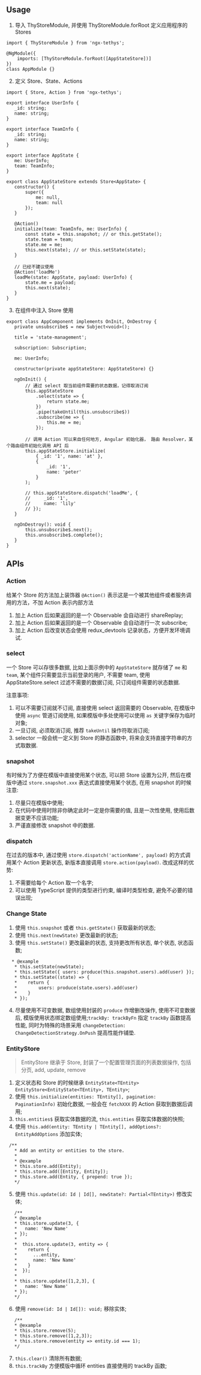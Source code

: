 ## Usage

1. 导入 ThyStoreModule, 并使用 ThyStoreModule.forRoot 定义应用程序的 Stores

 ```
 import { ThyStoreModule } from 'ngx-tethys';

 @NgModule({
     imports: [ThyStoreModule.forRoot([AppStateStore])]
 })
 class AppModule {}
 ```

2. 定义 Store、State、Actions

 ```
 import { Store, Action } from 'ngx-tethys';

export interface UserInfo {
    _id: string;
    name: string;
}

export interface TeamInfo {
    _id: string;
    name: string;
}

export interface AppState {
    me: UserInfo;
    team: TeamInfo;
}

export class AppStateStore extends Store<AppState> {
    constructor() {
        super({
            me: null,
            team: null
        });
    }

    @Action()
    initialize(team: TeamInfo, me: UserInfo) {
        const state = this.snapshot; // or this.getState();
        state.team = team;
        state.me = me;
        this.next(state); // or this.setState(state);
    }

    // 已经不建议使用
    @Action('loadMe')
    loadMe(state: AppState, payload: UserInfo) {
        state.me = payload;
        this.next(state);
    }
}

 ```

3. 在组件中注入 Store 使用

 ```
 export class AppComponent implements OnInit, OnDestroy {
    private unsubscribe$ = new Subject<void>();

    title = 'state-management';

    subscription: Subscription;

    me: UserInfo;

    constructor(private appStateStore: AppStateStore) {}

    ngOnInit() {
        // 通过 select 取当前组件需要的状态数据，记得取消订阅
        this.appStateStore
            .select(state => {
                return state.me;
            })
            .pipe(takeUntil(this.unsubscribe$))
            .subscribe(me => {
                this.me = me;
            });

        // 调用 Action 可以来自任何地方, Angular 初始化器， 路由 Resolver，某个路由组件初始化调用 API 后
        this.appStateStore.initialize(
            { _id: '1', name: 'at' },
            {
                _id: '1',
                name: 'peter'
            }
        );

        // this.appStateStore.dispatch('loadMe', {
        //     _id: '1',
        //     name: 'lily'
        // });
    }

    ngOnDestroy(): void {
        this.unsubscribe$.next();
        this.unsubscribe$.complete();
    }
}
 ```

## APIs

### Action

给某个 Store 的方法加上装饰器 `@Action()` 表示这是一个被其他组件或者服务调用的方法，不加 Action 表示内部方法

1. 加上 Action 后如果返回的是一个 Observable 会自动进行 shareReplay;
1. 加上 Action 后如果返回的是一个 Observable 会自动进行一次 subscribe;
1. 加上 Action 后改变状态会使用 redux_devtools 记录状态，方便开发环境调试.

### select

一个 Store 可以存很多数据, 比如上面示例中的 `AppStateStore` 就存储了 `me` 和 `team`, 某个组件只需要显示当前登录的用户, 不需要 team, 使用 AppStateStore.select 过滤不需要的数据订阅, 只订阅组件需要的状态数据.

注意事项:

1. 可以不需要订阅就不订阅, 直接使用 select 返回需要的 Observable, 在模版中使用 `async` 管道订阅使用, 如果模版中多处使用可以使用 `as` 关键字保存为临时对象;
1. 一旦订阅, 必须取消订阅, 推荐 `takeUntil` 操作符取消订阅;
1. selector 一般会统一定义到 Store 的静态函数中, 将来会支持直接字符串的方式取数据.


### snapshot

有时候为了方便在模版中直接使用某个状态, 可以把 Store 设置为公开, 然后在模版中通过 `store.snapshot.xxx` 表达式直接使用某个状态, 在用 snapshot 的时候注意:

1. 尽量只在模版中使用;
1. 在代码中使用时除非你确定此时一定是你需要的值, 且是一次性使用, 使用后数据变更不应该功能;
1. 严谨直接修改 snapshot 中的数据.

### dispatch

在过去的版本中, 通过使用 `store.dispatch('actionName', payload)` 的方式调用某个 Action 更新状态, 新版本直接调用 `store.action(payload)`.
改成这样的优势:

1. 不需要给每个 Action 取一个名字;
1. 可以使用 TypeScript 提供的类型进行约束, 编译时类型检查, 避免不必要的错误出现;


### Change State

1. 使用 `this.snapshot` 或者 `this.getState()` 获取最新的状态;
2. 使用 `this.next(newState)` 更改最新的状态;
3. 使用 `this.setState()` 更改最新的状态, 支持更改所有状态, 单个状态, 状态函数;
 ```
   * @example
    * this.setState(newState);
    * this.setState({ users: produce(this.snapshot.users).add(user) });
    * this.setState((state) => {
    *    return {
    *        users: produce(state.users).add(user)
    *    }
    * });
 ```
4. 尽量使用不可变数据, 数组使用封装的 `produce` 作增删改操作, 使用不可变数据后, 模版使用状态绑定数组使用;`trackBy: trackByFn` 指定 `trackBy` 函数提高性能, 同时为特殊的场景采用 `changeDetection: ChangeDetectionStrategy.OnPush` 提高性能作铺垫.



### EntityStore

> EntityStore 继承于 Store, 封装了一个配置管理页面的列表数据操作, 包括分页, add, update, remove

1. 定义状态和 Store 的时候继承 `EntityState<TEntity>` `EntityStore<EntityState<TEntity>, TEntity>`;
2. 使用 `this.initialize(entities: TEntity[], pagination: PaginationInfo)` 初始化数据, 一般会在 `fetchXXX` 的 Action 获取到数据后调用;
3. `this.entities$` 获取实体数据的流, `this.entities` 获取实体数据的快照;
4. 使用 `this.add(entity: TEntity | TEntity[], addOptions?: EntityAddOptions` 添加实体;
 ```
  /**
    * Add an entity or entities to the store.
    *
    * @example
    * this.store.add(Entity);
    * this.store.add([Entity, Entity]);
    * this.store.add(Entity, { prepend: true });
    */
```
5. 使用 `this.update(id: Id | Id[], newState?: Partial<TEntity>)` 修改实体;
 ```
    /**
    * @example
    * this.store.update(3, {
    *   name: 'New Name'
    * });
    *
    *  this.store.update(3, entity => {
    *    return {
    *      ...entity,
    *      name: 'New Name'
    *    }
    *  });
    *
    * this.store.update([1,2,3], {
    *   name: 'New Name'
    * });
    */
 ```
6. 使用 `remove(id: Id | Id[]): void;` 移除实体;
 ```
    /**
    * @example
    * this.store.remove(5);
    * this.store.remove([1,2,3]);
    * this.store.remove(entity => entity.id === 1);
    */
 ```
7. `this.clear()` 清除所有数据;
8. `this.trackBy` 方便模版中循环 entities 直接使用的 trackBy 函数;
